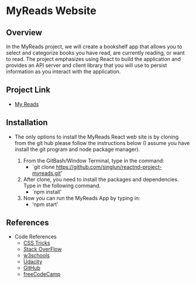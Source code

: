 # MyReads Website

## Overview

In the MyReads project, we will create a bookshelf app that allows you to select and categorize books you have read, are currently reading, or want to read. The project emphasizes using React to build the application and provides an API server and client library that you will use to persist information as you interact with the application.

## Project Link

 * [My Reads](https://react-project1.netlify.com)


## Installation

* The only options to install the MyReads React web site is by cloning from the git hub please follow the instructions below (I assume you have install the git program and node package manager).

    1. From the GitBash/Window Terminal, type in the command:
        *   `git clone https://github.com/singlun/reactnd-project-myreads.git'
    2. After clone, you need to install the packages and dependencies. Type in the following command.
        *   `npm install'
    3.  Now you can run the MyReads App by typing in:
        *   'npm start' 

## References

* Code References
    * [CSS Tricks](https://css-tricks.com/)
    * [Stack OverFlow](https://stackoverflow.com/)
    * [w3schools](https://www.w3schools.com)
    * [Udacity](https://www.udacity.com/)
    * [GitHub](https://github.com/)
    * [freeCodeCamp](https://www.freecodecamp.org/news/react-tutorial-ecomerce-site/)
    